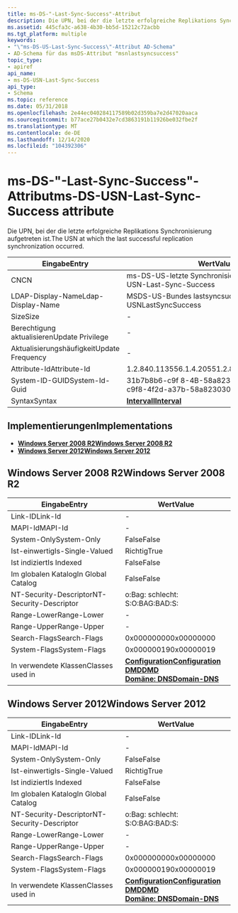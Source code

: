 ```yaml
---
title: ms-DS-"-Last-Sync-Success"-Attribut
description: Die UPN, bei der die letzte erfolgreiche Replikations Synchronisierung aufgetreten ist.
ms.assetid: 445cfa3c-a638-4b30-bb5d-15212c72acbb
ms.tgt_platform: multiple
keywords:
- "\"ms-DS-US-Last-Sync-Success\"-Attribut AD-Schema"
- AD-Schema für das msDS-Attribut "msnlastsyncsuccess"
topic_type:
- apiref
api_name:
- ms-DS-USN-Last-Sync-Success
api_type:
- Schema
ms.topic: reference
ms.date: 05/31/2018
ms.openlocfilehash: 2e44ec040284117589b02d359ba7e2d47020aaca
ms.sourcegitcommit: b77ace27b0432e7cd3863191b11926be032fbe2f
ms.translationtype: MT
ms.contentlocale: de-DE
ms.lasthandoff: 12/14/2020
ms.locfileid: "104392306"
---
```

# <a name="ms-ds-usn-last-sync-success-attribute"></a><span data-ttu-id="7fbe1-105">ms-DS-"-Last-Sync-Success"-Attribut</span><span class="sxs-lookup"><span data-stu-id="7fbe1-105">ms-DS-USN-Last-Sync-Success attribute</span></span>

<span data-ttu-id="7fbe1-106">Die UPN, bei der die letzte erfolgreiche Replikations Synchronisierung aufgetreten ist.</span><span class="sxs-lookup"><span data-stu-id="7fbe1-106">The USN at which the last successful replication synchronization occurred.</span></span>



| <span data-ttu-id="7fbe1-107">Eingabe</span><span class="sxs-lookup"><span data-stu-id="7fbe1-107">Entry</span></span> | <span data-ttu-id="7fbe1-108">Wert</span><span class="sxs-lookup"><span data-stu-id="7fbe1-108">Value</span></span> |
|-------------------|--------------------------------------|
| <span data-ttu-id="7fbe1-109">CN</span><span class="sxs-lookup"><span data-stu-id="7fbe1-109">CN</span></span>                | <span data-ttu-id="7fbe1-110">ms-DS-US-letzte Synchronisierung-Erfolg</span><span class="sxs-lookup"><span data-stu-id="7fbe1-110">ms-DS-USN-Last-Sync-Success</span></span>          |
| <span data-ttu-id="7fbe1-111">LDAP-Display-Name</span><span class="sxs-lookup"><span data-stu-id="7fbe1-111">Ldap-Display-Name</span></span> | <span data-ttu-id="7fbe1-112">MSDS-US-Bundes lastsyncsuccess</span><span class="sxs-lookup"><span data-stu-id="7fbe1-112">msDS-USNLastSyncSuccess</span></span>              |
| <span data-ttu-id="7fbe1-113">Size</span><span class="sxs-lookup"><span data-stu-id="7fbe1-113">Size</span></span>              | \-                                   |
| <span data-ttu-id="7fbe1-114">Berechtigung aktualisieren</span><span class="sxs-lookup"><span data-stu-id="7fbe1-114">Update Privilege</span></span>  | \-                                   |
| <span data-ttu-id="7fbe1-115">Aktualisierungshäufigkeit</span><span class="sxs-lookup"><span data-stu-id="7fbe1-115">Update Frequency</span></span>  | \-                                   |
| <span data-ttu-id="7fbe1-116">Attribute-Id</span><span class="sxs-lookup"><span data-stu-id="7fbe1-116">Attribute-Id</span></span>      | <span data-ttu-id="7fbe1-117">1.2.840.113556.1.4.2055</span><span class="sxs-lookup"><span data-stu-id="7fbe1-117">1.2.840.113556.1.4.2055</span></span>              |
| <span data-ttu-id="7fbe1-118">System-ID-GUID</span><span class="sxs-lookup"><span data-stu-id="7fbe1-118">System-Id-Guid</span></span>    | <span data-ttu-id="7fbe1-119">31b7b8b6-c9f 8-4B-58a823030331</span><span class="sxs-lookup"><span data-stu-id="7fbe1-119">31f7b8b6-c9f8-4f2d-a37b-58a823030331</span></span> |
| <span data-ttu-id="7fbe1-120">Syntax</span><span class="sxs-lookup"><span data-stu-id="7fbe1-120">Syntax</span></span>            | [<span data-ttu-id="7fbe1-121">**Intervall**</span><span class="sxs-lookup"><span data-stu-id="7fbe1-121">**Interval**</span></span>](s-interval.md)       |



## <a name="implementations"></a><span data-ttu-id="7fbe1-122">Implementierungen</span><span class="sxs-lookup"><span data-stu-id="7fbe1-122">Implementations</span></span>

-   [<span data-ttu-id="7fbe1-123">**Windows Server 2008 R2**</span><span class="sxs-lookup"><span data-stu-id="7fbe1-123">**Windows Server 2008 R2**</span></span>](#windows-server-2008-r2)
-   [<span data-ttu-id="7fbe1-124">**Windows Server 2012**</span><span class="sxs-lookup"><span data-stu-id="7fbe1-124">**Windows Server 2012**</span></span>](#windows-server-2012)

## <a name="windows-server-2008-r2"></a><span data-ttu-id="7fbe1-125">Windows Server 2008 R2</span><span class="sxs-lookup"><span data-stu-id="7fbe1-125">Windows Server 2008 R2</span></span>



| <span data-ttu-id="7fbe1-126">Eingabe</span><span class="sxs-lookup"><span data-stu-id="7fbe1-126">Entry</span></span> | <span data-ttu-id="7fbe1-127">Wert</span><span class="sxs-lookup"><span data-stu-id="7fbe1-127">Value</span></span> |
|------------------------|----------------------------------------------------------------------------------------------------------------------------------|
| <span data-ttu-id="7fbe1-128">Link-ID</span><span class="sxs-lookup"><span data-stu-id="7fbe1-128">Link-Id</span></span>                | \-                                                                                                                               |
| <span data-ttu-id="7fbe1-129">MAPI-Id</span><span class="sxs-lookup"><span data-stu-id="7fbe1-129">MAPI-Id</span></span>                | \-                                                                                                                               |
| <span data-ttu-id="7fbe1-130">System-Only</span><span class="sxs-lookup"><span data-stu-id="7fbe1-130">System-Only</span></span>            | <span data-ttu-id="7fbe1-131">False</span><span class="sxs-lookup"><span data-stu-id="7fbe1-131">False</span></span>                                                                                                                            |
| <span data-ttu-id="7fbe1-132">Ist-einwertig</span><span class="sxs-lookup"><span data-stu-id="7fbe1-132">Is-Single-Valued</span></span>       | <span data-ttu-id="7fbe1-133">Richtig</span><span class="sxs-lookup"><span data-stu-id="7fbe1-133">True</span></span>                                                                                                                             |
| <span data-ttu-id="7fbe1-134">Ist indiziert</span><span class="sxs-lookup"><span data-stu-id="7fbe1-134">Is Indexed</span></span>             | <span data-ttu-id="7fbe1-135">False</span><span class="sxs-lookup"><span data-stu-id="7fbe1-135">False</span></span>                                                                                                                            |
| <span data-ttu-id="7fbe1-136">Im globalen Katalog</span><span class="sxs-lookup"><span data-stu-id="7fbe1-136">In Global Catalog</span></span>      | <span data-ttu-id="7fbe1-137">False</span><span class="sxs-lookup"><span data-stu-id="7fbe1-137">False</span></span>                                                                                                                            |
| <span data-ttu-id="7fbe1-138">NT-Security-Descriptor</span><span class="sxs-lookup"><span data-stu-id="7fbe1-138">NT-Security-Descriptor</span></span> | <span data-ttu-id="7fbe1-139">o:Bag: schlecht: S:</span><span class="sxs-lookup"><span data-stu-id="7fbe1-139">O:BAG:BAD:S:</span></span>                                                                                                                     |
| <span data-ttu-id="7fbe1-140">Range-Lower</span><span class="sxs-lookup"><span data-stu-id="7fbe1-140">Range-Lower</span></span>            | \-                                                                                                                               |
| <span data-ttu-id="7fbe1-141">Range-Upper</span><span class="sxs-lookup"><span data-stu-id="7fbe1-141">Range-Upper</span></span>            | \-                                                                                                                               |
| <span data-ttu-id="7fbe1-142">Search-Flags</span><span class="sxs-lookup"><span data-stu-id="7fbe1-142">Search-Flags</span></span>           | <span data-ttu-id="7fbe1-143">0x00000000</span><span class="sxs-lookup"><span data-stu-id="7fbe1-143">0x00000000</span></span>                                                                                                                       |
| <span data-ttu-id="7fbe1-144">System-Flags</span><span class="sxs-lookup"><span data-stu-id="7fbe1-144">System-Flags</span></span>           | <span data-ttu-id="7fbe1-145">0x00000019</span><span class="sxs-lookup"><span data-stu-id="7fbe1-145">0x00000019</span></span>                                                                                                                       |
| <span data-ttu-id="7fbe1-146">In verwendete Klassen</span><span class="sxs-lookup"><span data-stu-id="7fbe1-146">Classes used in</span></span>        | [<span data-ttu-id="7fbe1-147">**Configuration**</span><span class="sxs-lookup"><span data-stu-id="7fbe1-147">**Configuration**</span></span>](c-configuration.md)<br/> [<span data-ttu-id="7fbe1-148">**DMD**</span><span class="sxs-lookup"><span data-stu-id="7fbe1-148">**DMD**</span></span>](c-dmd.md)<br/> [<span data-ttu-id="7fbe1-149">**Domäne: DNS**</span><span class="sxs-lookup"><span data-stu-id="7fbe1-149">**Domain-DNS**</span></span>](c-domaindns.md)<br/> |



## <a name="windows-server-2012"></a><span data-ttu-id="7fbe1-150">Windows Server 2012</span><span class="sxs-lookup"><span data-stu-id="7fbe1-150">Windows Server 2012</span></span>



| <span data-ttu-id="7fbe1-151">Eingabe</span><span class="sxs-lookup"><span data-stu-id="7fbe1-151">Entry</span></span> | <span data-ttu-id="7fbe1-152">Wert</span><span class="sxs-lookup"><span data-stu-id="7fbe1-152">Value</span></span> |
|------------------------|----------------------------------------------------------------------------------------------------------------------------------|
| <span data-ttu-id="7fbe1-153">Link-ID</span><span class="sxs-lookup"><span data-stu-id="7fbe1-153">Link-Id</span></span>                | \-                                                                                                                               |
| <span data-ttu-id="7fbe1-154">MAPI-Id</span><span class="sxs-lookup"><span data-stu-id="7fbe1-154">MAPI-Id</span></span>                | \-                                                                                                                               |
| <span data-ttu-id="7fbe1-155">System-Only</span><span class="sxs-lookup"><span data-stu-id="7fbe1-155">System-Only</span></span>            | <span data-ttu-id="7fbe1-156">False</span><span class="sxs-lookup"><span data-stu-id="7fbe1-156">False</span></span>                                                                                                                            |
| <span data-ttu-id="7fbe1-157">Ist-einwertig</span><span class="sxs-lookup"><span data-stu-id="7fbe1-157">Is-Single-Valued</span></span>       | <span data-ttu-id="7fbe1-158">Richtig</span><span class="sxs-lookup"><span data-stu-id="7fbe1-158">True</span></span>                                                                                                                             |
| <span data-ttu-id="7fbe1-159">Ist indiziert</span><span class="sxs-lookup"><span data-stu-id="7fbe1-159">Is Indexed</span></span>             | <span data-ttu-id="7fbe1-160">False</span><span class="sxs-lookup"><span data-stu-id="7fbe1-160">False</span></span>                                                                                                                            |
| <span data-ttu-id="7fbe1-161">Im globalen Katalog</span><span class="sxs-lookup"><span data-stu-id="7fbe1-161">In Global Catalog</span></span>      | <span data-ttu-id="7fbe1-162">False</span><span class="sxs-lookup"><span data-stu-id="7fbe1-162">False</span></span>                                                                                                                            |
| <span data-ttu-id="7fbe1-163">NT-Security-Descriptor</span><span class="sxs-lookup"><span data-stu-id="7fbe1-163">NT-Security-Descriptor</span></span> | <span data-ttu-id="7fbe1-164">o:Bag: schlecht: S:</span><span class="sxs-lookup"><span data-stu-id="7fbe1-164">O:BAG:BAD:S:</span></span>                                                                                                                     |
| <span data-ttu-id="7fbe1-165">Range-Lower</span><span class="sxs-lookup"><span data-stu-id="7fbe1-165">Range-Lower</span></span>            | \-                                                                                                                               |
| <span data-ttu-id="7fbe1-166">Range-Upper</span><span class="sxs-lookup"><span data-stu-id="7fbe1-166">Range-Upper</span></span>            | \-                                                                                                                               |
| <span data-ttu-id="7fbe1-167">Search-Flags</span><span class="sxs-lookup"><span data-stu-id="7fbe1-167">Search-Flags</span></span>           | <span data-ttu-id="7fbe1-168">0x00000000</span><span class="sxs-lookup"><span data-stu-id="7fbe1-168">0x00000000</span></span>                                                                                                                       |
| <span data-ttu-id="7fbe1-169">System-Flags</span><span class="sxs-lookup"><span data-stu-id="7fbe1-169">System-Flags</span></span>           | <span data-ttu-id="7fbe1-170">0x00000019</span><span class="sxs-lookup"><span data-stu-id="7fbe1-170">0x00000019</span></span>                                                                                                                       |
| <span data-ttu-id="7fbe1-171">In verwendete Klassen</span><span class="sxs-lookup"><span data-stu-id="7fbe1-171">Classes used in</span></span>        | [<span data-ttu-id="7fbe1-172">**Configuration**</span><span class="sxs-lookup"><span data-stu-id="7fbe1-172">**Configuration**</span></span>](c-configuration.md)<br/> [<span data-ttu-id="7fbe1-173">**DMD**</span><span class="sxs-lookup"><span data-stu-id="7fbe1-173">**DMD**</span></span>](c-dmd.md)<br/> [<span data-ttu-id="7fbe1-174">**Domäne: DNS**</span><span class="sxs-lookup"><span data-stu-id="7fbe1-174">**Domain-DNS**</span></span>](c-domaindns.md)<br/> |



 

 





